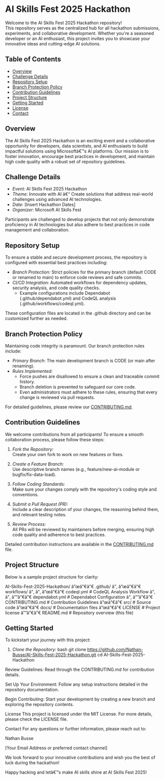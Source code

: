 # AI Skills Fest 2025 Hackathon

Welcome to the AI Skills Fest 2025 Hackathon repository!  
This repository serves as the centralized hub for all hackathon submissions, experiments, and collaborative development. Whether you're a seasoned developer or an AI enthusiast, this project invites you to showcase your innovative ideas and cutting-edge AI solutions.

## Table of Contents

- [Overview](#overview)
- [Challenge Details](#challenge-details)
- [Repository Setup](#repository-setup)
- [Branch Protection Policy](#branch-protection-policy)
- [Contribution Guidelines](#contribution-guidelines)
- [Project Structure](#project-structure)
- [Getting Started](#getting-started)
- [License](#license)
- [Contact](#contact)

## Overview

The AI Skills Fest 2025 Hackathon is an exciting event and a collaborative opportunity for developers, data scientists, and AI enthusiasts to build impactful solutions using Microsoftâ€™s AI platforms. Our mission is to foster innovation, encourage best practices in development, and maintain high code quality with a robust set of repository guidelines.

## Challenge Details

- *Event:* AI Skills Fest 2025 Hackathon  
- *Theme:* Innovate with AI â€“ Create solutions that address real-world challenges using advanced AI technologies.  
- *Date:* [Insert Hackathon Dates]  
- *Organizer:* Microsoft AI Skills Fest

Participants are challenged to develop projects that not only demonstrate proficiency in AI technologies but also adhere to best practices in code management and collaboration.

## Repository Setup

To ensure a stable and secure development process, the repository is configured with essential best practices including:

- *Branch Protection:* Strict policies for the primary branch (default CODE or renamed to main) to enforce code reviews and safe commits.
- *CI/CD Integration:* Automated workflows for dependency updates, security analysis, and code quality checks.
  - Example configurations include Dependabot (.github/dependabot.yml) and CodeQL analysis (.github/workflows/codeql.yml).
  
These configuration files are located in the .github directory and can be customized further as needed.

## Branch Protection Policy

Maintaining code integrity is paramount. Our branch protection rules include:

- *Primary Branch:* The main development branch is CODE (or main after renaming).
- *Rules Implemented:*
  - Force pushes are disallowed to ensure a clean and traceable commit history.
  - Branch deletion is prevented to safeguard our core code.
  - Even administrators must adhere to these rules, ensuring that every change is reviewed via pull requests.
  
For detailed guidelines, please review our [CONTRIBUTING.md](CONTRIBUTING.md).

## Contribution Guidelines

We welcome contributions from all participants! To ensure a smooth collaboration process, please follow these steps:

1. *Fork the Repository:*  
   Create your own fork to work on new features or fixes.

2. *Create a Feature Branch:*  
   Use descriptive branch names (e.g., feature/new-ai-module or bugfix/fix-data-load).

3. *Follow Coding Standards:*  
   Make sure your changes comply with the repository's coding style and conventions.

4. *Submit a Pull Request (PR):*  
   Include a clear description of your changes, the reasoning behind them, and relevant testing notes.
   
5. *Review Process:*  
   All PRs will be reviewed by maintainers before merging, ensuring high code quality and adherence to best practices.

Detailed contribution instructions are available in the [CONTRIBUTING.md](CONTRIBUTING.md) file.

## Project Structure

Below is a sample project structure for clarity:

AI-Skills-Fest-2025-Hackathon/ â”œâ”€â”€ .github/ â”‚ â”œâ”€â”€ workflows/ â”‚ â”‚ â”œâ”€â”€ codeql.yml # CodeQL Analysis Workflow â”‚ â”‚ â””â”€â”€ dependabot.yml # Dependabot Configuration â”‚ â””â”€â”€ CONTRIBUTING.md # Contribution Guidelines â”œâ”€â”€ src/ # Source code â”œâ”€â”€ docs/ # Documentation files â”œâ”€â”€ LICENSE # Project license â””â”€â”€ README.md # Repository overview (this file)


## Getting Started

To kickstart your journey with this project:

1. *Clone the Repository:*
bash
   git clone https://github.com/Nathan-Busse/AI-Skills-Fest-2025-Hackathon.git
   cd AI-Skills-Fest-2025-Hackathon 
   

Review Guidelines: Read through the CONTRIBUTING.md for contribution details.

Set Up Your Environment: Follow any setup instructions detailed in the repository documentation.

Begin Contributing: Start your development by creating a new branch and exploring the repository contents.

License
This project is licensed under the MIT License. For more details, please check the LICENSE file.

Contact
For any questions or further information, please reach out to:

Nathan Busse

[Your Email Address or preferred contact channel]

We look forward to your innovative contributions and wish you the best of luck during the hackathon!

Happy hacking and letâ€™s make AI skills shine at AI Skills Fest 2025!
